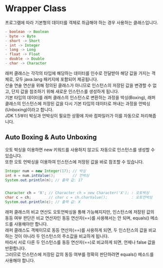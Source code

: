 # Wrapper Class

프로그램에 따라 기본형의 데이터를 객체로 취급해야 하는 경우 사용하는 클래스입니다.<br>

```java
- boolean -> Boolean
- byte -> Byte
- short -> Short
- int -> Integer
- long -> Long
- float -> Float
- double -> Double
- char -> Character
```

래퍼 클래스는 각각의 타입에 해당하는 데이터를 인수로 전달받아 해당 값을 가지는 객체로, 모두 java.lang 패키지에 포함되어 제공됩니다.<br>
산술 연술 연산을 위해 정의된 클래스가 아니므로 인스턴스의 저장된 값을 변경할 수 없고, 단지 값을 참조하기 위해 새로운 인스턴스를 생성하게 됩니다. <br>
기본 타입의 데이터를 래퍼 클래스의 인스턴스로 변환하는 과정을 박싱(Boxing), 래퍼 클래스의 인스턴스에 저장된 값을 다시 기본 타입의 데이터로 꺼내는 과정을 언박싱(Unboxing)이라고 합니다. <br>
JDK 1.5부터 박싱과 언박싱이 필요한 상황에 자바 컴파일러가 이를 자동으로 처리해줍니다. <br>

## Auto Boxing & Auto Unboxing

오토 박싱을 이용하면 new 키워드를 사용하지 않고도 자동으로 인스턴스를 생성할 수 있습니다. <br>
또한 오토 언박싱을 이용하여 인스턴스에 저장된 값을 바로 참조할 수 있습니다. <br>

```java
Integer num = new Integer(17); // 박싱
int n = num.intValue();        // 언박싱
System.out.println(n); // 출력 값: 17


Character ch = 'X'; // Character ch = new Character('X'); : 오토박싱
char c = ch;        // char c = ch.charValue();           : 오토언박싱
System.out.println(c); // 출력 값: X
```

래퍼 클래스의 비교 연산도 오토언박싱을 통해 가능해지지만, 인스턴스에 저장된 값의 동등 여부 판단은 비교 연산자인 동등 연산자(==)를 사용해서는 안 되며, equals() 메소드를 사용해야만 합니다. <br>
래퍼 클래스도 객체이므로 동등 연산자(==)를 사용하게 되면, 두 인스턴스의 값을 비교하는 것이 아니라 두 인스턴스의 주소값을 비교하게 됩니다. <br>
따라서 서로 다른 두 인스턴스를 동등 연산자(==)로 비교하게 되면, 언제나 false 값을 반환합니다. <br>
그러므로 인스턴스에 저장된 값의 동등 여부를 정확히 판단하려면 equals() 메소드를 사용해야 합니다. <br>
